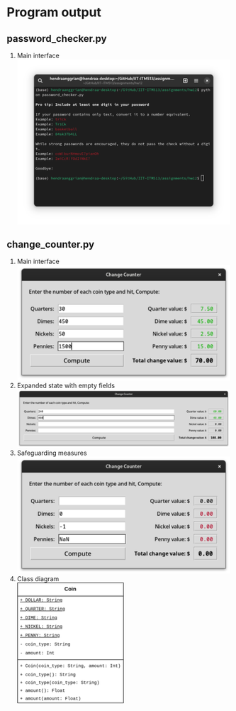 # Program output

## password_checker.py

1.  Main interface<br><img src="https://github.com/hanggrian/IIT-ITM513/raw/assets/assignments/hw12/screenshot1.png" width="480">

<div style="page-break-after: always;"></div>

## change_counter.py

1.  Main interface<br><img src="https://github.com/hanggrian/IIT-ITM513/raw/assets/assignments/hw12/screenshot2_1.png" width="480">
1.  Expanded state with empty fields<br><img src="https://github.com/hanggrian/IIT-ITM513/raw/assets/assignments/hw12/screenshot2_2.png" width="640">
1.  Safeguarding measures<br><img src="https://github.com/hanggrian/IIT-ITM513/raw/assets/assignments/hw12/screenshot2_3.png" width="480">
1.  Class diagram<br><img src="https://github.com/hanggrian/IIT-ITM513/raw/assets/assignments/hw12/diagram1.svg" width="240">
